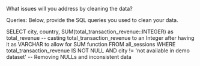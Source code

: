 What issues will you address by cleaning the data?





Queries:
Below, provide the SQL queries you used to clean your data.

SELECT
  city,
  country,
  SUM(total_transaction_revenue::INTEGER) as total_revenue
-- casting total_transaction_revenue to an Integer after having it as VARCHAR to allow for SUM function
FROM
  all_sessions
WHERE
  total_transaction_revenue IS NOT NULL
  AND city != 'not available in demo dataset'
-- Removing NULLs and inconsistent data

